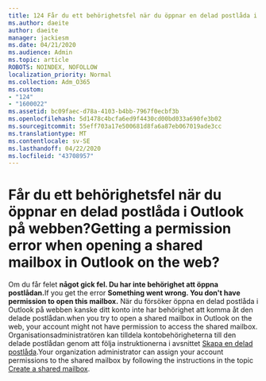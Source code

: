 ```yaml
---
title: 124 Får du ett behörighetsfel när du öppnar en delad postlåda i OWA?
ms.author: daeite
author: daeite
manager: jackiesm
ms.date: 04/21/2020
ms.audience: Admin
ms.topic: article
ROBOTS: NOINDEX, NOFOLLOW
localization_priority: Normal
ms.collection: Adm_O365
ms.custom:
- "124"
- "1600022"
ms.assetid: bc09faec-d78a-4103-b4bb-7967f0ecbf3b
ms.openlocfilehash: 5d1478c4bcfa6ed9f4430cd00bd033a690fe3b02
ms.sourcegitcommit: 55eff703a17e500681d8fa6a87eb067019ade3cc
ms.translationtype: MT
ms.contentlocale: sv-SE
ms.lasthandoff: 04/22/2020
ms.locfileid: "43708957"
---
```

# <a name="getting-a-permission-error-when-opening-a-shared-mailbox-in-outlook-on-the-web"></a><span data-ttu-id="cecc9-102">Får du ett behörighetsfel när du öppnar en delad postlåda i Outlook på webben?</span><span class="sxs-lookup"><span data-stu-id="cecc9-102">Getting a permission error when opening a shared mailbox in Outlook on the web?</span></span>

<span data-ttu-id="cecc9-103">Om du får felet **något gick fel. Du har inte behörighet att öppna postlådan.**</span><span class="sxs-lookup"><span data-stu-id="cecc9-103">If you get the error **Something went wrong. You don't have permission to open this mailbox.**</span></span> <span data-ttu-id="cecc9-104">När du försöker öppna en delad postlåda i Outlook på webben kanske ditt konto inte har behörighet att komma åt den delade postlådan.</span><span class="sxs-lookup"><span data-stu-id="cecc9-104">when you try to open a shared mailbox in Outlook on the web, your account might not have permission to access the shared mailbox.</span></span> <span data-ttu-id="cecc9-105">Organisationsadministratören kan tilldela kontobehörigheterna till den delade postlådan genom att följa instruktionerna i avsnittet [Skapa en delad postlåda](https://docs.microsoft.com/office365/admin/email/create-a-shared-mailbox).</span><span class="sxs-lookup"><span data-stu-id="cecc9-105">Your organization administrator can assign your account permissions to the shared mailbox by following the instructions in the topic [Create a shared mailbox](https://docs.microsoft.com/office365/admin/email/create-a-shared-mailbox).</span></span>
  